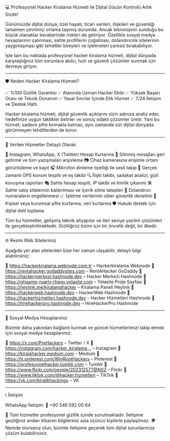 💻 Profesyonel Hacker Kiralama Hizmeti ile Dijital Gücün Kontrolü Artık Sizde!

Günümüzde dijital dünya; özel hayatı, ticari verileri, ilişkileri ve güvenliği tamamen çevrimiçi ortama taşımış durumda. Ancak teknolojinin sunduğu bu büyük olanaklar beraberinde riskleri de getiriyor. Özellikle sosyal medya hesaplarının çalınması, sahte profillerin çoğalması, dolandırıcılık sitelerinin yaygınlaşması gibi tehditler bireyleri ve işletmeleri çaresiz bırakabiliyor.

İşte tam bu noktada profesyonel hacker kiralama hizmeti, dijital dünyada karşılaştığınız tüm sorunlara akılcı, hızlı ve güvenli çözümler sunmak için devreye giriyor.


---

🛡️ Neden Hacker Kiralama Hizmeti?

✅ %100 Gizlilik Garantisi
✅ Alanında Uzman Hacker Ekibi
✅ Yüksek Başarı Oranı ve Teknik Donanım
✅ Yasal Sınırlar İçinde Etik Hizmet
✅ 7/24 İletişim ve Destek Hattı

Hacker kiralama hizmeti, dijital güvenlik açıklarını sizin adınıza analiz eder, hedefinize uygun taktikler belirler ve sonuç odaklı çözümler üretir. Yani bu hizmet; sadece şifre kırmakla kalmaz, aynı zamanda sizi dijital dünyada görünmeyen tehditlerden de korur.


---

🎯 Verilen Hizmetler Detaylı Olarak:

🔐 Instagram, WhatsApp, X (Twitter) Hesap Kurtarma
📂 Silinmiş mesajları geri getirme ve tüm yazışmaları arşivleme
📷 Cihaz kamerasına erişimle ortam görüntüleme ve kayıt
🎧 Mikrofon dinleme özelliği ile sesli takip
📍 Gerçek zamanlı GPS konum tespiti ve eş takibi
🔍 İlişki takibi, sadakat analizi, gizli konuşma raporları
🎭 Sahte hesap tespiti, IP takibi ve kimlik çıkarımı
🛠️ Sahte satış sitelerinin kaldırılması ve içerik silme talepleri
📵 Dolandırıcı numaraların engellenmesi
📈 İşletme verilerinin siber güvenlik denetimi
🔑 Kişisel veya kurumsal şifre kurtarma, veri kurtarma
🛡️ Hukuki destek için dijital delil toplama

Tüm bu hizmetler, gelişmiş teknik altyapılar ve ileri seviye yazılım çözümleri ile gerçekleştirilmektedir.
Gizliliğiniz bizim için bir öncelik değil, bir ilkedir.


---

🌐 Resmi Web Sitelerimiz

Aşağıda yer alan sitelerden bize her zaman ulaşabilir, detaylı bilgi alabilirsiniz:

🔗 https://hackerkiralama.webnode.com.tr – Hackerkiralama Webnode
🔗 https://rentahacker.godaddysites.com – RentAHacker GoDaddy
🔗 https://hackermerkezi.hashnode.dev – Hacker Merkezi Hashnode
🔗 https://ghaamp-ruarly-rhagy.yolasite.com – Yolasite Proje Sayfası
🔗 https://heylink.me/kiralamahacker – Kiralama Paneli Heylink
🔗 https://hackerweb.hashnode.dev – HackerWeb Hashnode
🔗 https://hackerhizmetleri.hashnode.dev – Hacker Hizmetleri Hashnode
🔗 https://hirehackerpro.hashnode.dev – HireHackerPro Hashnode


---

📲 Sosyal Medya Hesaplarımız

Bizimle daha yakından bağlantı kurmak ve güncel hizmetlerimizi takip etmek için sosyal medya hesaplarımız:

🔗 https://x.com/PreHackers – Twitter / X
🔗 https://instagram.com/hacker_kiralama__ – Instagram
🔗 https://kiralahacker.medium.com – Medium
🔗 https://tr.pinterest.com/WinRootHackers – Pinterest
🔗 https://profesyonelhacker.tumblr.com – Tumblr
🔗 https://www.flickr.com/people/202312577@N02 – Flickr
🔗 https://www.tiktok.com/@hacker.hizmetleri – TikTok
🔗 https://vk.com/kiralikhackings – VK


---

📞 İletişim

WhatsApp İletişim:
📱 +90 546 592 00 64

🔐 Tüm hizmetler profesyonel gizlilik içinde sunulmaktadır. İletişime geçtiğiniz andan itibaren bilgileriniz asla üçüncü kişilerle paylaşılmaz.
🌍 Nerede olursanız olun, bizimle iletişime geçerek tüm dijital sorunlarınıza çözüm bulabilirsiniz.
